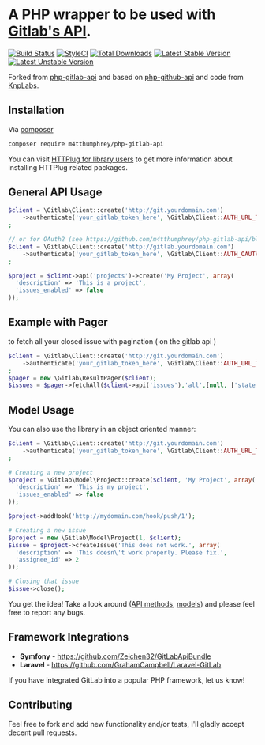 A PHP wrapper to be used with [Gitlab's API](https://github.com/gitlabhq/gitlabhq/tree/master/doc/api).
==============

[![Build Status](https://travis-ci.org/m4tthumphrey/php-gitlab-api.svg?branch=master)](https://travis-ci.org/m4tthumphrey/php-gitlab-api)
[![StyleCI](https://styleci.io/repos/6816335/shield?branch=master)](https://styleci.io/repos/6816335)
[![Total Downloads](https://poser.pugx.org/m4tthumphrey/php-gitlab-api/downloads?format=flat-square)](https://packagist.org/packages/m4tthumphrey/php-gitlab-api)
[![Latest Stable Version](https://poser.pugx.org/m4tthumphrey/php-gitlab-api/version?format=flat-square)](https://packagist.org/packages/m4tthumphrey/php-gitlab-api)
[![Latest Unstable Version](https://poser.pugx.org/m4tthumphrey/php-gitlab-api/v/unstable?format=flat-square)](//packagist.org/packages/m4tthumphrey/php-gitlab-api)

Forked from [php-gitlab-api](https://github.com/m4tthumphrey/php-gitlab-api) and based on [php-github-api](https://github.com/m4tthumphrey/php-github-api) and code from [KnpLabs](https://github.com/KnpLabs/php-github-api).

Installation
------------

Via [composer](https://getcomposer.org)

```bash
composer require m4tthumphrey/php-gitlab-api
```

You can visit [HTTPlug for library users](http://docs.php-http.org/en/latest/httplug/users.html) to get more information about installing HTTPlug related packages.

General API Usage
-----------------

```php
$client = \Gitlab\Client::create('http://git.yourdomain.com')
    ->authenticate('your_gitlab_token_here', \Gitlab\Client::AUTH_URL_TOKEN)
;

// or for OAuth2 (see https://github.com/m4tthumphrey/php-gitlab-api/blob/master/lib/Gitlab/HttpClient/Plugin/Authentication.php#L47)
$client = \Gitlab\Client::create('http://gitlab.yourdomain.com')
    ->authenticate('your_gitlab_token_here', \Gitlab\Client::AUTH_OAUTH_TOKEN)
;

$project = $client->api('projects')->create('My Project', array(
  'description' => 'This is a project',
  'issues_enabled' => false
));

```

Example with Pager
------------------

to fetch all your closed issue with pagination ( on the gitlab api )

```php
$client = \Gitlab\Client::create('http://git.yourdomain.com')
    ->authenticate('your_gitlab_token_here', \Gitlab\Client::AUTH_URL_TOKEN)
;
$pager = new \Gitlab\ResultPager($client);
$issues = $pager->fetchAll($client->api('issues'),'all',[null, ['state' => 'closed']]);

```



Model Usage
-----------

You can also use the library in an object oriented manner:

```php
$client = \Gitlab\Client::create('http://git.yourdomain.com')
    ->authenticate('your_gitlab_token_here', \Gitlab\Client::AUTH_URL_TOKEN)
;

# Creating a new project
$project = \Gitlab\Model\Project::create($client, 'My Project', array(
  'description' => 'This is my project',
  'issues_enabled' => false
));

$project->addHook('http://mydomain.com/hook/push/1');

# Creating a new issue
$project = new \Gitlab\Model\Project(1, $client);
$issue = $project->createIssue('This does not work.', array(
  'description' => 'This doesn\'t work properly. Please fix.',
  'assignee_id' => 2
));

# Closing that issue
$issue->close();
```

You get the idea! Take a look around ([API methods](https://github.com/m4tthumphrey/php-gitlab-api/tree/master/lib/Gitlab/Api),
[models](https://github.com/m4tthumphrey/php-gitlab-api/tree/master/lib/Gitlab/Model)) and please feel free to report any bugs.

Framework Integrations
----------------------
- **Symfony** - https://github.com/Zeichen32/GitLabApiBundle
- **Laravel** - https://github.com/GrahamCampbell/Laravel-GitLab

If you have integrated GitLab into a popular PHP framework, let us know!

Contributing
------------

Feel free to fork and add new functionality and/or tests, I'll gladly accept decent pull requests.

